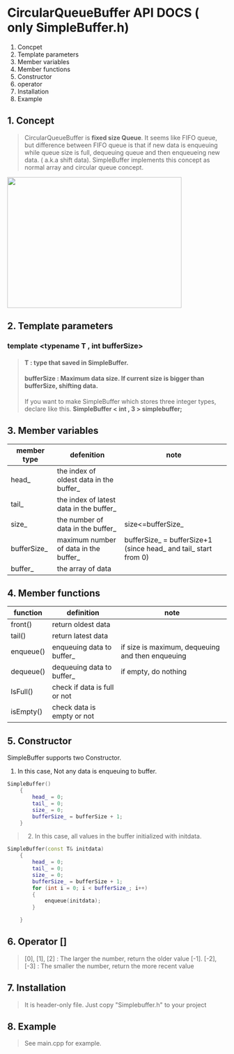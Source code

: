 # CircularQueueBuffer API DOCS ( only SimpleBuffer.h)

1. Concpet
2. Template parameters
3. Member variables
4. Member functions 
5. Constructor
6. operator
7. Installation
8. Example


## 1. Concept
> CircularQueueBuffer is **fixed size Queue**. It seems like FIFO queue, but difference between FIFO queue is that if new data is enqueuing while queue size is full, dequeuing queue and then enqueueing new data. ( a.k.a shift data).
SimpleBuffer implements this concept as normal array and circular queue concept.

<img src="https://user-images.githubusercontent.com/7028314/168482819-55f8edca-3ff4-4955-9493-cb7fc30ab77b.png" width="400" height="300"/>



## 2. Template parameters
### template <typename T , int bufferSize>

> #### T : type that saved in SimpleBuffer.<br>
> #### bufferSize : Maximum data size. If current size is bigger than bufferSize, shifting data.
> If you want to make SimpleBuffer which stores three integer types, declare like this.
> **SimpleBuffer < int , 3 > simplebuffer;**


## 3. Member variables
|member type|defenition|note|
|------|---|---|
|head_|the index of oldest data in the buffer_||
|tail_|the index of latest data in the buffer_||
|size_|the number of data in the buffer_|size<=bufferSize_|
|bufferSize_|maximum number of data in the buffer_|bufferSize_ = bufferSize+1 (since head_ and tail_ start from 0)|
|buffer_|the array of data||


## 4. Member functions

|function|definition|note|
|------|---|---|
|front()|return oldest data||
|tail()|return latest data||
|enqueue()|enqueuing data to buffer_|if size is maximum, dequeuing and then enqueuing|
|dequeue()|dequeuing data to buffer_|if empty, do nothing|
|IsFull()|check if data is full or not||
|isEmpty()|check data is empty or not||


## 5. Constructor
SimpleBuffer supports two Constructor.


1. In this case, Not any data is enqueuing to buffer.
```cpp
SimpleBuffer()
	{
		head_ = 0;
		tail_ = 0;
		size_ = 0;
		bufferSize_ = bufferSize + 1;
	}
```


>2. In this case, all values in the buffer initialized with initdata.
```cpp
SimpleBuffer(const T& initdata)
	{
		head_ = 0;
		tail_ = 0;
		size_ = 0;
		bufferSize_ = bufferSize + 1;
		for (int i = 0; i < bufferSize_; i++)
		{
			enqueue(initdata);
		}

	}
```

## 6. Operator []
> [0], [1], [2] : The larger the number, return the older value
> [-1]. [-2], [-3] : The smaller the number, return the more recent value

## 7. Installation

> It is header-only file. Just copy "Simplebuffer.h" to your project

## 8. Example

>See main.cpp for example.


